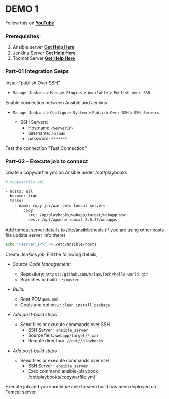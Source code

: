 # DEMO 1

Follow this on **[YouTube]()**

### Prerequisites:
1. Ansible server **[Get Help Here](https://www.youtube.com/watch?v=79xFyOc_eEY)**
2. Jenkins Server **[Get Help Here](https://www.youtube.com/watch?v=M32O4Yv0ANc)**
3. Tocmat Server **[Get Help Here](https://www.youtube.com/watch?v=m21nFreFw8A)**

### Part-01 Integration Setps

Install "publish Over SSH"
 - `Manage Jenkins` > `Manage Plugins` > `Available` > `Publish over SSH` 

Enable connection between Ansible and Jenkins

- `Manage Jenkins` > `Configure System` > `Publish Over SSH` > `SSH Servers` 

	- SSH Servers:
		- Hostname:`<ServerIP>`
		- username: `ansadm`
		- password: `*******`
		
Test the connection "Test Connection"

### Part-02 - Execute job to connect 

create a copywarfile.yml on Ansible under /opt/playbooks

```sh 
# copywarfile.yml
---
- hosts: all 
  become: true
  tasks: 
    - name: copy jar/war onto tomcat servers
        copy:
          src: /op/playbooks/wabapp/target/webapp.war
          dest: /opt/apache-tomcat-8.5.32/webapps
```
Add tomcat server details  to /etc/ansible/hosts (if you are using other hosts file update server info there)
```sh
echo "<server_IP>" >> /etc/ansible/hosts
```
Create *Jenkins job*, Fill the following details,

   - *Source Code Management:*
      - Repository: `https://github.com/ValaxyTech/hello-world.git`
      - Branches to build : `*/master`  
   - *Build:*
     - Root POM:`pom.xml`
     - Goals and options : `clean install package`
	 
- *Add post-build steps*
    - Send files or execute commands over SSH
      - SSH Server : `ansible_server`
      - Source fiels: `webapp/target/*.war`
      - Remote directory:  `//opt//playbooks`
- *Add post-build steps*
    - Send files or execute commands over ssH
      - SSH Server : `ansible_server`
      - Exec command ansible-playbook /opt/playbooks/copywarfile.yml
		
Execute job and you should be able to seen build has been deployed on Tomcat server. 
